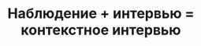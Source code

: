---
title: Наблюдение + интервью = контекстное интервью
period: 2024-01-01
link: https://selectel.ru/blog/ux-communication/
cover:
category: "talks"
meta-lang: Russian
meta-year: 2024
meta-people:
meta-publisher: Selectel UXR митап
---
